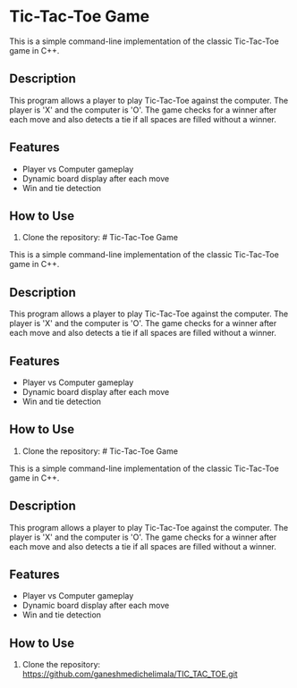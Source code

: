 # Tic-Tac-Toe Game

This is a simple command-line implementation of the classic Tic-Tac-Toe game in C++.

## Description

This program allows a player to play Tic-Tac-Toe against the computer. The player is 'X' and the computer is 'O'. The game checks for a winner after each move and also detects a tie if all spaces are filled without a winner.

## Features

- Player vs Computer gameplay
- Dynamic board display after each move
- Win and tie detection

## How to Use

1. Clone the repository: # Tic-Tac-Toe Game

This is a simple command-line implementation of the classic Tic-Tac-Toe game in C++.

## Description

This program allows a player to play Tic-Tac-Toe against the computer. The player is 'X' and the computer is 'O'. The game checks for a winner after each move and also detects a tie if all spaces are filled without a winner.

## Features

- Player vs Computer gameplay
- Dynamic board display after each move
- Win and tie detection

## How to Use

1. Clone the repository: # Tic-Tac-Toe Game

This is a simple command-line implementation of the classic Tic-Tac-Toe game in C++.

## Description

This program allows a player to play Tic-Tac-Toe against the computer. The player is 'X' and the computer is 'O'. The game checks for a winner after each move and also detects a tie if all spaces are filled without a winner.

## Features

- Player vs Computer gameplay
- Dynamic board display after each move
- Win and tie detection

## How to Use

1. Clone the repository: https://github.com/ganeshmedichelimala/TIC_TAC_TOE.git


